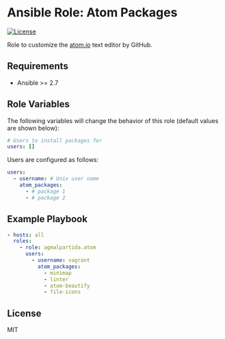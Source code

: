 Ansible Role: Atom Packages
===========================

[![License](https://img.shields.io/badge/license-MIT-blue.svg)](https://raw.githubusercontent.com/gantsign/ansible-role-atom/master/LICENSE)

Role to customize the [atom.io](https://atom.io) text editor by
GitHub.

Requirements
------------

* Ansible >= 2.7

Role Variables
--------------

The following variables will change the behavior of this role (default values
are shown below):

```yaml
# Users to install packages for
users: []
```

Users are configured as follows:

```yaml
users:
  - username: # Unix user name
    atom_packages:
      - # package 1
      - # package 2
```

Example Playbook
----------------

```yaml
- hosts: all
  roles:
    - role: agmalpartida.atom
      users:
        - username: vagrant
          atom_packages:
            - minimap
            - linter
            - atom-beautify
            - file-icons
```

License
-------

MIT
